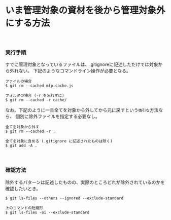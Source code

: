 # いま管理対象の資材を後から管理対象外にする方法
　
### 実行手順
すでに管理対象となっているファイルは、.gitignoreに記述しただけでは対象から外れない。
下記のようなコマンドライン操作が必要となる。

```
ファイルの場合
$ git rm --cached mfp.cache.js

フォルダの場合 (-r を忘れずに)
$ git rm --cached -r cache/
```

なお、下記のように一旦全てを対象から外してから元に戻すという`強引な`方法なら、
個別に除外ファイルを指定する必要なし。

```
全てを対象から外す
$ git rm --cached -r .

全てを対象に含める (.gitignore に記述されたものは除く)
$ git add -A .
```
　
### 確認方法
除外するパターンは記述したものの、実際のところどれが除外されているのかを確認したいとき。

```
$ git ls-files --others --ignored --exclude-standard

上のコマンドの短縮形
$ git ls-files -oi --exclude-standard
```
